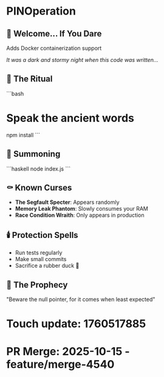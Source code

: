 # PINOperation

## 🎃 Welcome... If You Dare

Adds Docker containerization support

*It was a dark and stormy night when this code was written...*

## 🔮 The Ritual

\`\`\`bash
# Speak the ancient words
npm install
\`\`\`

## 👻 Summoning

\`\`\`haskell
node index.js
\`\`\`

## ⚰️ Known Curses

- **The Segfault Specter**: Appears randomly
- **Memory Leak Phantom**: Slowly consumes your RAM
- **Race Condition Wraith**: Only appears in production

## 🕯️ Protection Spells

- Run tests regularly
- Make small commits
- Sacrifice a rubber duck 🦆

## 📜 The Prophecy

"Beware the null pointer, for it comes when least expected"

# Touch update: 1760517885

# PR Merge: 2025-10-15 - feature/merge-4540
